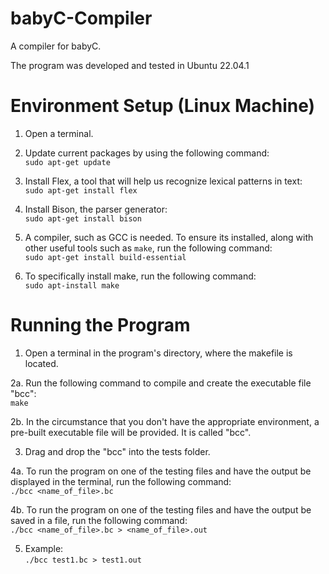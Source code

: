 # babyC-Compiler
A compiler for babyC.

The program was developed and tested in Ubuntu 22.04.1

# Environment Setup (Linux Machine)
1. Open a terminal.
2. Update current packages by using the following command:<br />
   `sudo apt-get update`
   
3. Install Flex, a tool that will help us recognize lexical patterns in text:<br />
   `sudo apt-get install flex`
   
4. Install Bison, the parser generator:<br />
   `sudo apt-get install bison`
   
5. A compiler, such as GCC is needed. To ensure its installed, along with other
   useful tools such as `make`, run the following command:<br />
   `sudo apt-get install build-essential`
   
6. To specifically install make, run the following command:<br />
   `sudo apt-install make`
   
# Running the Program
1. Open a terminal in the program's directory, where the makefile is located.

2a. Run the following command to compile and create the executable file "bcc":<br />
   `make`
   
2b. In the circumstance that you don't have the appropriate environment, a pre-built
    executable file will be provided. It is called "bcc".
    
3. Drag and drop the "bcc" into the tests folder. 

4a. To run the program on one of the testing files and have the output be displayed
    in the terminal, run the following command:<br />
    `./bcc <name_of_file>.bc`
    
4b. To run the program on one of the testing files and have the output be saved in
    a file, run the following command:<br />
    `./bcc <name_of_file>.bc > <name_of_file>.out`
    
5. Example:<br />
   `./bcc test1.bc > test1.out`
